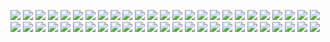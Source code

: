 ![](http://titiushko.github.io/SYSCAP/wiki/configuracion-ambiente-desarrollo/01.png)
![](http://titiushko.github.io/SYSCAP/wiki/configuracion-ambiente-desarrollo/02.png)
![](http://titiushko.github.io/SYSCAP/wiki/configuracion-ambiente-desarrollo/03.png)
![](http://titiushko.github.io/SYSCAP/wiki/configuracion-ambiente-desarrollo/04.png)
![](http://titiushko.github.io/SYSCAP/wiki/configuracion-ambiente-desarrollo/05.png)
![](http://titiushko.github.io/SYSCAP/wiki/configuracion-ambiente-desarrollo/06.png)
![](http://titiushko.github.io/SYSCAP/wiki/configuracion-ambiente-desarrollo/07.png)
![](http://titiushko.github.io/SYSCAP/wiki/configuracion-ambiente-desarrollo/08.png)
![](http://titiushko.github.io/SYSCAP/wiki/configuracion-ambiente-desarrollo/09.png)
![](http://titiushko.github.io/SYSCAP/wiki/configuracion-ambiente-desarrollo/10.png)
![](http://titiushko.github.io/SYSCAP/wiki/configuracion-ambiente-desarrollo/11.png)
![](http://titiushko.github.io/SYSCAP/wiki/configuracion-ambiente-desarrollo/12.png)
![](http://titiushko.github.io/SYSCAP/wiki/configuracion-ambiente-desarrollo/13.png)
![](http://titiushko.github.io/SYSCAP/wiki/configuracion-ambiente-desarrollo/14.png)
![](http://titiushko.github.io/SYSCAP/wiki/configuracion-ambiente-desarrollo/15.png)
![](http://titiushko.github.io/SYSCAP/wiki/configuracion-ambiente-desarrollo/16.png)
![](http://titiushko.github.io/SYSCAP/wiki/configuracion-ambiente-desarrollo/17.png)
![](http://titiushko.github.io/SYSCAP/wiki/configuracion-ambiente-desarrollo/18.png)
![](http://titiushko.github.io/SYSCAP/wiki/configuracion-ambiente-desarrollo/19.png)
![](http://titiushko.github.io/SYSCAP/wiki/configuracion-ambiente-desarrollo/20.png)
![](http://titiushko.github.io/SYSCAP/wiki/configuracion-ambiente-desarrollo/21.png)
![](http://titiushko.github.io/SYSCAP/wiki/configuracion-ambiente-desarrollo/22.png)
![](http://titiushko.github.io/SYSCAP/wiki/configuracion-ambiente-desarrollo/23.png)
![](http://titiushko.github.io/SYSCAP/wiki/configuracion-ambiente-desarrollo/24.png)
![](http://titiushko.github.io/SYSCAP/wiki/configuracion-ambiente-desarrollo/25.png)
![](http://titiushko.github.io/SYSCAP/wiki/configuracion-ambiente-desarrollo/26.png)
![](http://titiushko.github.io/SYSCAP/wiki/configuracion-ambiente-desarrollo/27.png)
![](http://titiushko.github.io/SYSCAP/wiki/configuracion-ambiente-desarrollo/28.png)
![](http://titiushko.github.io/SYSCAP/wiki/configuracion-ambiente-desarrollo/29.png)
![](http://titiushko.github.io/SYSCAP/wiki/configuracion-ambiente-desarrollo/30.png)
![](http://titiushko.github.io/SYSCAP/wiki/configuracion-ambiente-desarrollo/31.png)
![](http://titiushko.github.io/SYSCAP/wiki/configuracion-ambiente-desarrollo/32.png)
![](http://titiushko.github.io/SYSCAP/wiki/configuracion-ambiente-desarrollo/33.png)
![](http://titiushko.github.io/SYSCAP/wiki/configuracion-ambiente-desarrollo/34.png)
![](http://titiushko.github.io/SYSCAP/wiki/configuracion-ambiente-desarrollo/35.png)
![](http://titiushko.github.io/SYSCAP/wiki/configuracion-ambiente-desarrollo/36.png)
![](http://titiushko.github.io/SYSCAP/wiki/configuracion-ambiente-desarrollo/37.png)
![](http://titiushko.github.io/SYSCAP/wiki/configuracion-ambiente-desarrollo/38.png)
![](http://titiushko.github.io/SYSCAP/wiki/configuracion-ambiente-desarrollo/39.png)
![](http://titiushko.github.io/SYSCAP/wiki/configuracion-ambiente-desarrollo/40.png)
![](http://titiushko.github.io/SYSCAP/wiki/configuracion-ambiente-desarrollo/41.png)
![](http://titiushko.github.io/SYSCAP/wiki/configuracion-ambiente-desarrollo/42.png)
![](http://titiushko.github.io/SYSCAP/wiki/configuracion-ambiente-desarrollo/43.png)
![](http://titiushko.github.io/SYSCAP/wiki/configuracion-ambiente-desarrollo/44.png)
![](http://titiushko.github.io/SYSCAP/wiki/configuracion-ambiente-desarrollo/45.png)
![](http://titiushko.github.io/SYSCAP/wiki/configuracion-ambiente-desarrollo/46.png)
![](http://titiushko.github.io/SYSCAP/wiki/configuracion-ambiente-desarrollo/47.png)
![](http://titiushko.github.io/SYSCAP/wiki/configuracion-ambiente-desarrollo/48.png)
![](http://titiushko.github.io/SYSCAP/wiki/configuracion-ambiente-desarrollo/49.png)
![](http://titiushko.github.io/SYSCAP/wiki/configuracion-ambiente-desarrollo/50.png)
